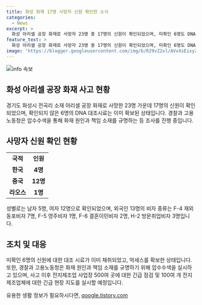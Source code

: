 ```yaml
---
title: 화성 화재 17명 사망자 신원 확인한 소식
categories:
  - News
excerpt: >
  화성 아리셀 공장 화재로 사망자 23명 중 17명의 신원이 확인되었으며, 미확인 6명도 DNA 대조시료가 확보된 상황이다. 사고로 확인된 사망자의 국적은 한국 4명, 중국 12명, 라오스 1명 등으로, 외국인 13명 중에는 재외동포비자 7명, 영주비자 1명, 결혼이민비자 2명, 방문취업비자 3명 등이다. 고용노동청은 책임 소재를 규명하기 위해 엄중한 조치를 취하고 있으며, 전지제조업 사업장에 대한 긴급 점검도 예정돼 있다.
feature_text: >
  화성 아리셀 공장 화재로 사망자 23명 중 17명의 신원이 확인되었으며, 미확인 6명도 DNA 대조시료가 확보된 상황이다. 사고로 확인된 사망자의 국적은 한국 4명, 중국 12명, 라오스 1명 등으로, 외국인 13명 중에는 재외동포비자 7명, 영주비자 1명, 결혼이민비자 2명, 방문취업비자 3명 등이다. 고용노동청은 책임 소재를 규명하기 위해 엄중한 조치를 취하고 있으며, 전지제조업 사업장에 대한 긴급 점검도 예정돼 있다.
image: 'https://blogger.googleusercontent.com/img/b/R29vZ2xl/AVvXsEixyZcFfHzMRdzZMjFBmAUKJYCLCGyLL1o632UiGVXcaFdKo_bkvkuCioo0uUKlGfBVcT3P84aROyZIXSBEx3Aw5nCQ3pTgDom1WDC4m8eifvWiAmWEEVb4x6G_l8C0QH225ldMjyaFvpxGEBGNO37VmDTDMHGhJPq73UglMfDca1-0aw/s1600/blogspot.png'
---
```


<p><img src="https://blogger.googleusercontent.com/img/b/R29vZ2xl/AVvXsEixyZcFfHzMRdzZMjFBmAUKJYCLCGyLL1o632UiGVXcaFdKo_bkvkuCioo0uUKlGfBVcT3P84aROyZIXSBEx3Aw5nCQ3pTgDom1WDC4m8eifvWiAmWEEVb4x6G_l8C0QH225ldMjyaFvpxGEBGNO37VmDTDMHGhJPq73UglMfDca1-0aw/s1600/blogspot.png" alt="info 속보" /></p>

<h2 data-ke-size="size26">화성 아리셀 공장 화재 사고 현황</h2>

<p data-ke-size="size16">경기도 화성시 전곡리 소재 아리셀 공장 화재로 사망한 23명 가운데 17명의 신원이 확인되었으며, 확인되지 않은 6명의 DNA 대조시료는 이미 확보된 상태입니다. 경찰과 고용노동청은 압수수색을 통해 화재 원인과 책임 소재를 규명하는 등 조사를 진행 중입니다.</p>

<h2 data-ke-size="size26">사망자 신원 확인 현황</h2>

<table>
    <tr>
        <td style="text-align: center; height: 17px;"><b>국적</b></td>
        <td style="text-align: center; height: 17px;"><b>인원</b></td>
    </tr>
    <tr>
        <td style="text-align: center; height: 17px;"><b>한국</b></td>
        <td style="text-align: center; height: 17px;"><b>4명</b></td>
    </tr>
    <tr>
        <td style="text-align: center; height: 17px;"><b>중국</b></td>
        <td style="text-align: center; height: 17px;"><b>12명</b></td>
    </tr>
    <tr>
        <td style="text-align: center; height: 17px;"><b>라오스</b></td>
        <td style="text-align: center; height: 17px;"><b>1명</b></td>
    </tr>
</table>

<p data-ke-size="size16">성별로는 남자 5명, 여자 12명으로 확인되었으며, 외국인 13명의 비자 종류는 F-4 재외동포비자 7명, F-5 영주비자 1명, F-6 결혼이민비자 2명, H-2 방문취업비자 3명입니다.</p>

<h2 data-ke-size="size26">조치 및 대응</h2>

<p data-ke-size="size16">미확인 6명의 신원에 대한 대조 시료가 이미 채취되었고, 억세스를 확보한 상태입니다. 또한, 경찰과 고용노동청은 화재 원인과 책임 소재를 규명하기 위해 압수수색을 실시하고 있으며, 사고 이후 전지제조업 사업장 500여 곳에 대한 긴급 점검 및 100여 개 전지 제조업체에 대한 긴급 현장 지도를 실시할 예정입니다.</p>
유용한 생활 정보가 필요하시다면, <a href="https://qoogle.tistory.com" rel="dofollow">qoogle.tistory.com</a>


